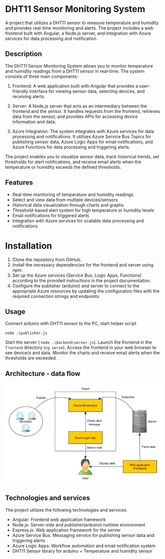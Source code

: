 # DHT11 Sensor Monitoring System
A project that utilizes a DHT11 sensor to measure temperature and humidity and provides real-time monitoring and alerts. The project includes a web frontend built with Angular, a Node.js server, and integration with Azure services for data processing and notification.

## Description
The DHT11 Sensor Monitoring System allows you to monitor temperature and humidity readings from a DHT11 sensor in real-time. The system consists of three main components:

1. Frontend: A web application built with Angular that provides a user-friendly interface for viewing sensor data, selecting devices, and receiving alerts.

2. Server: A Node.js server that acts as an intermediary between the frontend and the sensor. It handles requests from the frontend, retrieves data from the sensor, and provides APIs for accessing device information and data.

3. Azure Integration: The system integrates with Azure services for data processing and notifications. It utilizes Azure Service Bus Topics for publishing sensor data, Azure Logic Apps for email notifications, and Azure Functions for data processing and triggering alerts.

The project enables you to visualize sensor data, track historical trends, set thresholds for alert notifications, and receive email alerts when the temperature or humidity exceeds the defined thresholds.

## Features
- Real-time monitoring of temperature and humidity readings
- Select and view data from multiple devices/sensors
- Historical data visualization through charts and graphs
- Threshold-based alert system for high temperature or humidity levels
- Email notifications for triggered alerts
- Integration with Azure services for scalable data processing and notifications

# Installation
1. Clone the repository from GitHub.
2. Install the necessary dependencies for the frontend and server using npm.
3. Set up the Azure services (Service Bus, Logic Apps, Functions) according to the provided instructions in the project documentation.
4. Configure the publisher (arduino) and server to connect to the appropriate Azure resources by updating the configuration files with the required connection strings and endpoints.

## Usage
Connect arduino with DHT11 sensor to the PC, start helper script

```
node .\publisher.js
```

Start the server ( `node .\backend\server.js`).
Launch the frontend in the `frontend` directory (`ng serve`).
Access the frontend in your web browser to see device/s and data.
Monitor the charts and receive email alerts when the thresholds are exceeded.

## Architecture - data flow

![Diagram](diagram.jpg)

## Technologies and services
The project utilizes the following technologies and services:

- Angular: Frontend web application framework
- Node.js: Server-side and publisher(arduino) runtime environment
- Express.js: Web application framework for the server
- Azure Service Bus: Messaging service for publishing sensor data and triggering alerts
- Azure Logic Apps: Workflow automation and email notification system
- DHT11 Sensor library for arduino + Temperature and humidity sensor
